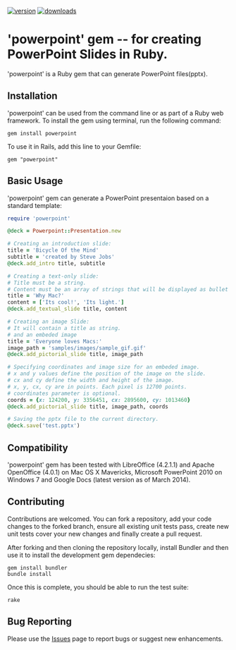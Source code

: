 [![version](https://badge.fury.io/rb/powerpoint.svg)](https://badge.fury.io/rb/powerpointk)
[![downloads](https://ruby-gem-downloads-badge.herokuapp.com/powerpoint?type=total&total_label=downloads)](https://ruby-gem-downloads-badge.herokuapp.com/powerpoint?type=total&total_label=downloads)

# 'powerpoint' gem -- for creating PowerPoint Slides in Ruby.

'powerpoint' is a Ruby gem that can generate PowerPoint files(pptx).

## Installation

'powerpoint' can be used from the command line or as part of a Ruby web framework. To install the gem using terminal, run the following command:

    gem install powerpoint

To use it in Rails, add this line to your Gemfile:

    gem "powerpoint"


## Basic Usage

'powerpoint' gem can generate a PowerPoint presentaion based on a standard template:

```ruby
require 'powerpoint'

@deck = Powerpoint::Presentation.new

# Creating an introduction slide:
title = 'Bicycle Of the Mind'
subtitle = 'created by Steve Jobs'
@deck.add_intro title, subtitle

# Creating a text-only slide:
# Title must be a string.
# Content must be an array of strings that will be displayed as bullet items.
title = 'Why Mac?'
content = ['Its cool!', 'Its light.']
@deck.add_textual_slide title, content

# Creating an image Slide:
# It will contain a title as string.
# and an embeded image
title = 'Everyone loves Macs:'
image_path = 'samples/images/sample_gif.gif'
@deck.add_pictorial_slide title, image_path

# Specifying coordinates and image size for an embeded image.
# x and y values define the position of the image on the slide.
# cx and cy define the width and height of the image.
# x, y, cx, cy are in points. Each pixel is 12700 points.
# coordinates parameter is optional.
coords = {x: 124200, y: 3356451, cx: 2895600, cy: 1013460}
@deck.add_pictorial_slide title, image_path, coords

# Saving the pptx file to the current directory.
@deck.save('test.pptx')
```
  
## Compatibility

'powerpoint' gem has been tested with LibreOffice (4.2.1.1) and Apache OpenOffice (4.0.1) on Mac OS X Mavericks, Microsoft PowerPoint 2010 on Windows 7 and Google Docs (latest version as of March 2014).

## Contributing

Contributions are welcomed. You can fork a repository, add your code changes to the forked branch, ensure all existing unit tests pass, create new unit tests cover your new changes and finally create a pull request.

After forking and then cloning the repository locally, install Bundler and then use it to install the development gem dependecies:

    gem install bundler
    bundle install

Once this is complete, you should be able to run the test suite:

    rake


## Bug Reporting

Please use the [Issues](https://github.com/MarceloAGuimaraes/powerpoint/issues) page to report bugs or suggest new enhancements.